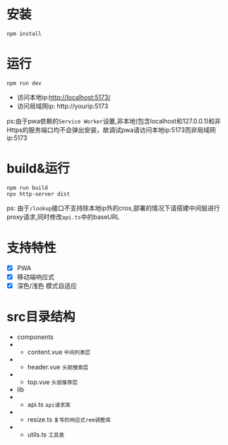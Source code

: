 # 安装
```
npm install
```

# 运行
```
npm run dev
```
- 访问本地ip:[http://localhost:5173/](http://localhost:5173/)
- 访问局域网ip: http://yourip:5173

ps:由于pwa依赖的`Service Worker`设置,非本地(包含localhost和127.0.0.1)和非Https的服务端口均不会弹出安装，故调试pwa请访问本地ip:5173而非局域网ip:5173

# build&运行
```
npm run build
npx http-server dist
```
ps: 由于`/lookup`接口不支持除本地ip外的cros,部署的情况下请搭建中间层进行proxy请求,同时修改`api.ts`中的baseURL


# 支持特性
- [x] PWA
- [x] 移动端响应式
- [x] 深色/浅色 模式自适应

# src目录结构
- components
- - content.vue `中间列表层`
- - header.vue `头部搜索层`
- - top.vue `头部推荐层`
- lib
- - api.ts `api请求库`
- - resize.ts `复写的响应式rem调整库`
- - utils.ts `工具类`

